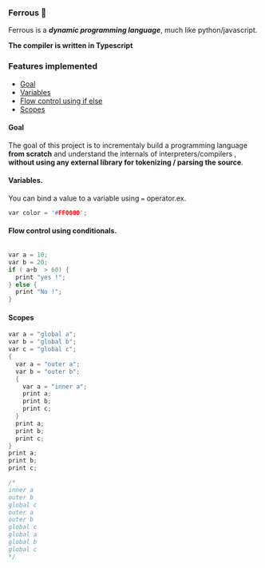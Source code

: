 ### Ferrous 🧪
Ferrous is a ***dynamic programming language***, much like python/javascript.  

**The compiler is written in Typescript**

### Features implemented

   - [Goal](#goal)       
   - [Variables](#variables)       
   - [Flow control using if else](#flow-control-using-conditionals)       
   - [Scopes](#scopes)         


#### Goal

The goal of this project is to incrementaly build a programming language  **from scratch** and understand the internals of interpreters/compilers ,  **without using any external library for tokenizing / parsing the source**.

#### Variables.         

You can bind a value to a variable using `=` operator.ex.
```C
var color = '#FF0000';
```
#### Flow control using conditionals.
```C

var a = 10;
var b = 20;
if ( a+b  > 60) {
  print "yes !";
} else {
  print "No !";
}
```


#### Scopes
```C
var a = "global a";
var b = "global b";
var c = "global c";
{
  var a = "outer a";
  var b = "outer b";
  {
    var a = "inner a";
    print a;
    print b;
    print c;
  }
  print a;
  print b;
  print c;
}
print a;
print b;
print c;

/*
inner a
outer b
global c
outer a
outer b
global c
global a
global b
global c
*/

```
